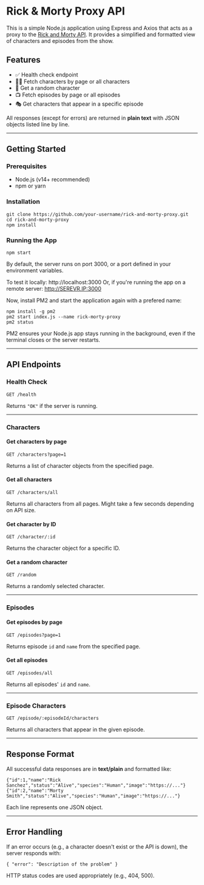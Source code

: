 # Rick & Morty Proxy API

This is a simple Node.js application using Express and Axios that acts as a proxy to the [Rick and Morty API](https://rickandmortyapi.com/). It provides a simplified and formatted view of characters and episodes from the show.

## Features

- ✅ Health check endpoint  
- 🧑‍🚀 Fetch characters by page or all characters  
- 🎲 Get a random character  
- 📺 Fetch episodes by page or all episodes  
- 🎭 Get characters that appear in a specific episode  

All responses (except for errors) are returned in **plain text** with JSON objects listed line by line.

---

## Getting Started

### Prerequisites

- Node.js (v14+ recommended)
- npm or yarn

### Installation

```
git clone https://github.com/your-username/rick-and-morty-proxy.git
cd rick-and-morty-proxy
npm install
```

### Running the App

```
npm start
```

By default, the server runs on port 3000, or a port defined in your environment variables.

To test it locally:
http://localhost:3000
Or, if you're running the app on a remote server:
http://SEREVR.IP:3000

Now, install PM2 and start the application again with a prefered name:

```
npm install -g pm2
pm2 start index.js --name rick-morty-proxy 
pm2 status

```

PM2 ensures your Node.js app stays running in the background, even if the terminal closes or the server restarts.

---

## API Endpoints

### Health Check

```
GET /health
```

Returns `"OK"` if the server is running.

---

### Characters

#### Get characters by page

```
GET /characters?page=1
```

Returns a list of character objects from the specified page.

#### Get all characters

```
GET /characters/all
```

Returns all characters from all pages. Might take a few seconds depending on API size.

#### Get character by ID

```
GET /character/:id
```

Returns the character object for a specific ID.

#### Get a random character

```
GET /random
```

Returns a randomly selected character.

---

### Episodes

#### Get episodes by page

```
GET /episodes?page=1
```

Returns episode `id` and `name` from the specified page.

#### Get all episodes

```
GET /episodes/all
```

Returns all episodes' `id` and `name`.

---

### Episode Characters

```
GET /episode/:episodeId/characters
```

Returns all characters that appear in the given episode.

---

## Response Format

All successful data responses are in **text/plain** and formatted like:

```
{"id":1,"name":"Rick Sanchez","status":"Alive","species":"Human","image":"https://..."}
{"id":2,"name":"Morty Smith","status":"Alive","species":"Human","image":"https://..."}
```

Each line represents one JSON object.

---

## Error Handling

If an error occurs (e.g., a character doesn't exist or the API is down), the server responds with:

```
{ "error": "Description of the problem" }
```

HTTP status codes are used appropriately (e.g., 404, 500).

